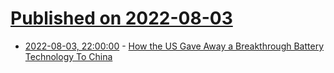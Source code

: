 # [Published on 2022-08-03](index.md)

* [2022-08-03, 22:00:00](https://hardware.slashdot.org/story/22/08/03/1932218/how-the-us-gave-away-a-breakthrough-battery-technology-to-china?utm_source=rss1.0mainlinkanon&utm_medium=feed) - [How the US Gave Away a Breakthrough Battery Technology To China](https://hardware.slashdot.org/story/22/08/03/1932218/how-the-us-gave-away-a-breakthrough-battery-technology-to-china?utm_source=rss1.0mainlinkanon&utm_medium=feed)
